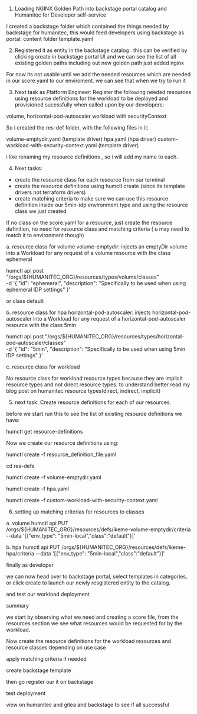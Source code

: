 1. Loading NGINX Golden Path into backstage portal catalog and Humanitec for Developer self-service

 I created a backstage folder which contained the things needed  by backstage for humanitec, this would feed developers using backstage as portal:
    content folder
    template.yaml

2. Registered it as entity in the backstage catalog . this can be verified by clicking create in backstage portal UI and we can see the list of all existing golden paths including out new golden path just added nginx

For now its not usable until we add the needed resources which are needed in our score.yaml to our enviroment. we can see that when we try to run it 

3. Next task as Platform Engineer: Register the following needed resources using resource definitions for the workload to be deployed and provisioned sucessfully when called upon by our developers:

volume, 
horizontal-pod-autoscaler 
workload with securityContext

So i created the res-def folder, with the following files in it:

volume-emptydir.yaml (template driver)
hpa.yaml (hpa driver)
custom-workload-with-security-context.yaml (template driver)

i like renaming my resource definitions , so i will add my name to each.

4. Next tasks: 
 - create the resource class for each resource from our terminal
 - create the resource definitions using humctl create (since its template drivers not terraform drivers)
 - create matching criteria to make sure we can use this resource definition inside our 5min-idp environment type and using the resource class we just created

 If no class on the score.yaml for a resource, just create the resource definition, no need for resource class and matching criteria ( u may need to match it to environment though)


a. resource class for volume
    volume-emptydir: injects an emptyDir volume  into a Workload for any request of a volume resource with the class ephemeral 

humctl api post "/orgs/${HUMANITEC_ORG}/resources/types/volume/classes" \
  -d '{
  "id": "ephemeral",
  "description": "Specifically to be used when using ephemeral IDP settings"
}'

or class default

b. resource class for hpa
    horizontal-pod-autoscaler: injects horizontal-pod-autoscaler  into a Workload for any request of a horizontal-pod-autoscaler resource with the class 5min

humctl api post "/orgs/${HUMANITEC_ORG}/resources/types/horizontal-pod-autoscaler/classes" \
  -d '{
  "id": "5min",
  "description": "Specifically to be used when using 5min IDP settings"
}'

c. resource class for workload
    
No resource class for workload resource types because they are implicit resource types and not direct resource types. to understand better read my blog post on humanitec resource types(direct, indirect, implicit)

5. next task: Create resource definitions for each of our resources.

before we start run this to see the list of existing resource definitions we have: 

humctl get resource-definitions

Now we create our resource definitions using:

humctl create -f resource_definition_file.yaml

cd res-defs

humctl create -f volume-emptydir.yaml

humctl create -f hpa.yaml

humctl create -f custom-workload-with-security-context.yaml

6. setting up matching criterias for resources to classes

a. volume
      humctl api PUT /orgs/${HUMANITEC_ORG}/resources/defs/ikeme-volume-emptydir/criteria --data '[{"env_type": "5min-local","class":"default"}]'

b. hpa
    humctl api PUT /orgs/${HUMANITEC_ORG}/resources/defs/ikeme-hpa/criteria --data '[{"env_type": "5min-local","class":"default"}]'

finally as developer

we can now head over to backstage portal, select templates in categories, or click create to launch  our newly resgistered entity to the catalog.

and test our workload deployment

summary

we start by observing what we need and creating a score file, from the resources section we see what resources would be requested for by the workload.

Now create the resource definitions for the workload resources and resource classes depending on use case

apply matching criteria if needed

create backstage template

then go register our it  on backstage

test deployment

view on humanitec and gitea and backstage to see if all successful



